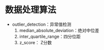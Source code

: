 # 数据处理算法

- outlier_detection：异常值检测
  1. median_absolute_deviation：绝对中位差
  2. inter_quartile_range：四分位距
  3. z_score： Z分数
